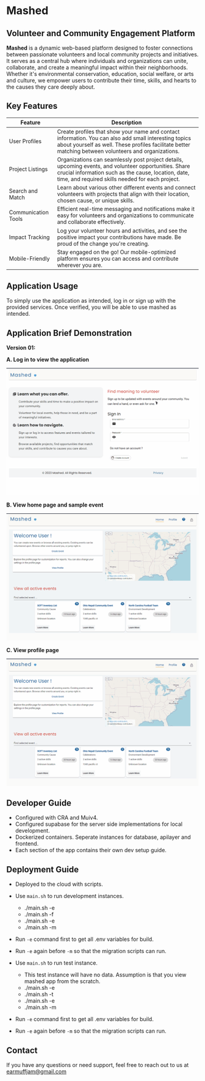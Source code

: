 # Mashed

## Volunteer and Community Engagement Platform

**Mashed** is a dynamic web-based platform designed to foster connections between passionate volunteers and local community projects and initiatives. It serves as a central hub where individuals and organizations can unite, collaborate, and create a meaningful impact within their neighborhoods. Whether it's environmental conservation, education, social welfare, or arts and culture, we empower users to contribute their time, skills, and hearts to the causes they care deeply about.

## Key Features

| Feature             | Description                                                                                                                                                                                                      |
| ------------------- | ---------------------------------------------------------------------------------------------------------------------------------------------------------------------------------------------------------------- |
| User Profiles       | Create profiles that show your name and contact information. You can also add small interesting topics about yourself as well. These profiles facilitate better matching between volunteers and organizations.   |
| Project Listings    | Organizations can seamlessly post project details, upcoming events, and volunteer opportunities. Share crucial information such as the cause, location, date, time, and required skills needed for each project. |
| Search and Match    | Learn about various other different events and connect volunteers with projects that align with their location, chosen cause, or unique skills.                                                                  |
| Communication Tools | Efficient real-time messaging and notifications make it easy for volunteers and organizations to communicate and collaborate effectively.                                                                        |
| Impact Tracking     | Log your volunteer hours and activities, and see the positive impact your contributions have made. Be proud of the change you're creating.                                                                       |
| Mobile-Friendly     | Stay engaged on the go! Our mobile-optimized platform ensures you can access and contribute wherever you are.                                                                                                    |

## Application Usage

To simply use the application as intended, log in or sign up with the provided services. Once verified, you will be able to use mashed as intended.

## Application Brief Demonstration

**Version 01:**

**A. Log in to view the application**

![Application Overview](setup/demo/gifs/log-in.gif)

**B. View home page and sample event**

![Event Overview](setup/demo/gifs/select-event-sample-items.gif)

**C. View profile page**

![Profile Overview](setup/demo/gifs/select-profile-sample.gif)

## Developer Guide

- Configured with CRA and Muiv4.
- Configured supabase for the server side implementations for local development.
- Dockerized containers. Seperate instances for database, apilayer and frontend.
- Each section of the app contains their own dev setup guide.

## Deployment Guide

- Deployed to the cloud with scripts.
- Use `main.sh` to run development instances.
  - ./main.sh -e
  - ./main.sh -f
  - ./main.sh -e
  - ./main.sh -m
- Run `-e` command first to get all .env variables for build.
- Run `-e` again before `-m` so that the migration scripts can run.

- Use `main.sh` to run test instance.
  - This test instance will have no data. Assumption is that you view mashed app from the scratch.
  - ./main.sh -e
  - ./main.sh -t
  - ./main.sh -e
  - ./main.sh -m
- Run `-e` command first to get all .env variables for build.
- Run `-e` again before `-m` so that the migration scripts can run.

## Contact

If you have any questions or need support, feel free to reach out to us at earmuffjam@gmail.com
